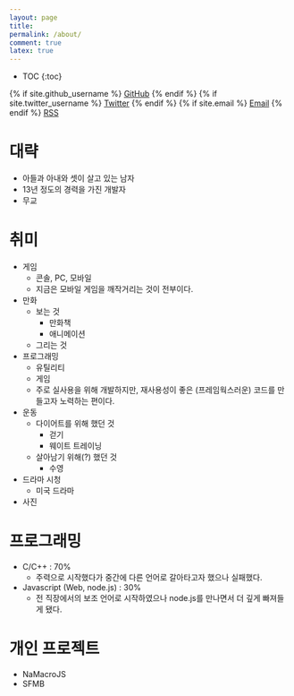 ```yaml
---
layout: page
title:
permalink: /about/
comment: true
latex: true
---
```

* TOC
{:toc}

<div class="contact">
{% if site.github_username %}
        <a href="https://github.com/{{ site.github_username }}">GitHub</a>
{% endif %}
{% if site.twitter_username %}
        <a href="https://twitter.com/{{ site.twitter_username }}">Twitter</a>
{% endif %}
{% if site.email %}
        <a href="mailto:{{ site.email }}">Email</a>
{% endif %}
        <a href="{{ "/feed.xml" | prepend: site.baseurl }}">RSS</a>
</div>

# 대략

* 아들과 아내와 셋이 살고 있는 남자
* 13년 정도의 경력을 가진 개발자
* 무교

# 취미

* 게임
	* 콘솔, PC, 모바일
	* 지금은 모바일 게임을 깨작거리는 것이 전부이다.
* 만화 
	* 보는 것
		* 만화책
		* 애니메이션
	* 그리는 것
* 프로그래밍
	* 유틸리티
	* 게임
	* 주로 실사용을 위해 개발하지만, 재사용성이 좋은 (프레임웍스러운) 코드를 만들고자 노력하는 편이다.
* 운동
	* 다이어트를 위해 했던 것
		* 걷기
		* 웨이트 트레이닝
	* 살아남기 위해(?) 했던 것
		* 수영 
* 드라마 시청
	* 미국 드라마
* 사진

# 프로그래밍

* C/C++ : 70%
	* 주력으로 시작했다가 중간에 다른 언어로 갈아타고자 했으나 실패했다.
* Javascript (Web, node.js) : 30%
	* 전 직장에서의 보조 언어로 시작하였으나 node.js를 만나면서 더 깊게 빠져들게 됐다.

# 개인 프로젝트

* NaMacroJS
* SFMB


